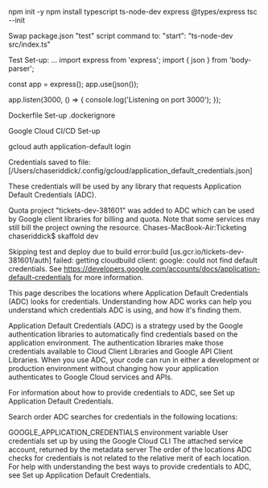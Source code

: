 npm init -y
npm install typescript ts-node-dev express @types/express
tsc --init

Swap package.json "test" script command to: "start": "ts-node-dev src/index.ts"

Test Set-up:
...
import express from 'express';
import { json } from 'body-parser';

const app = express();
app.use(json());

app.listen(3000, () => {
console.log('Listening on port 3000');
});

Dockerfile Set-up
.dockerignore

Google Cloud CI/CD Set-up

gcloud auth application-default login

Credentials saved to file: [/Users/chaseriddick/.config/gcloud/application_default_credentials.json]

These credentials will be used by any library that requests Application Default Credentials (ADC).

Quota project "tickets-dev-381601" was added to ADC which can be used by Google client libraries for billing and quota. Note that some services may still bill the project owning the resource.
Chases-MacBook-Air:Ticketing chaseriddick$ skaffold dev

Skipping test and deploy due to build error:build [us.gcr.io/tickets-dev-381601/auth] failed: getting cloudbuild client: google: could not find default credentials. See https://developers.google.com/accounts/docs/application-default-credentials for more information.

This page describes the locations where Application Default Credentials (ADC) looks for credentials. Understanding how ADC works can help you understand which credentials ADC is using, and how it's finding them.

Application Default Credentials (ADC) is a strategy used by the Google authentication libraries to automatically find credentials based on the application environment. The authentication libraries make those credentials available to Cloud Client Libraries and Google API Client Libraries. When you use ADC, your code can run in either a development or production environment without changing how your application authenticates to Google Cloud services and APIs.

For information about how to provide credentials to ADC, see Set up Application Default Credentials.

Search order
ADC searches for credentials in the following locations:

GOOGLE_APPLICATION_CREDENTIALS environment variable
User credentials set up by using the Google Cloud CLI
The attached service account, returned by the metadata server
The order of the locations ADC checks for credentials is not related to the relative merit of each location. For help with understanding the best ways to provide credentials to ADC, see Set up Application Default Credentials.
